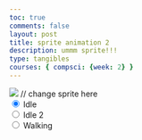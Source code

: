 ```yaml
---
toc: true
comments: false
layout: post
title: sprite animation 2
description: ummm sprite!!!
type: tangibles
courses: { compsci: {week: 2} }
---
```


<body>
    <div>
        <canvas id="spriteContainer"> <!-- Within the base div is a canvas. An HTML canvas is used only for graphics. It allows the user to access some basic functions related to the image created on the canvas (including animation) -->
            <img id="fox_sprite" src="{{site.baseurl}}/images/fox_sprite.png">  // change sprite here
        </canvas>
        <div id="controls"> <!--basic radio buttons which can be used to check whether each individual animaiton works -->
            <input type="radio" name="animation" id="idle" checked>
            <label for="idle">Idle</label><br>
            <input type="radio" name="animation" id="idle_look">
            <label for="idle_look">Idle 2</label><br>
            <input type="radio" name="animation" id="walking">
            <label for="walking">Walking</label><br>
        </div>
    </div>
</body>

<script>
    // start on page load
    window.addEventListener('load', function () {
        const canvas = document.getElementById('spriteContainer');
        const ctx = canvas.getContext('2d');
        const SPRITE_WIDTH = 32;  // matches sprite pixel width
        const SPRITE_HEIGHT = 32; // matches sprite pixel height
        const FRAME_LIMIT = {
            'idle': 5,
            'idle_look': 14,
            'walking': 8,
        }

        const SCALE_FACTOR = 5;  // control size of sprite on canvas
        canvas.width = SPRITE_WIDTH * SCALE_FACTOR;
        canvas.height = SPRITE_HEIGHT * SCALE_FACTOR;

        class Fox {
            constructor() {
                this.image = document.getElementById("fox_sprite");
                this.x = 0;
                this.y = 0;
                this.minFrame = 0;
                this.maxFrame = FRAME_LIMIT['idle'];
                this.frameX = 0;
                this.frameY = 0;
            }

            // draw fox object
            draw(context) {
                context.drawImage(
                    this.image,
                    this.frameX * SPRITE_WIDTH,
                    this.frameY * SPRITE_HEIGHT,
                    SPRITE_WIDTH,
                    SPRITE_HEIGHT,
                    this.x,
                    this.y,
                    canvas.width,
                    canvas.height
                );
            }

            // update frameX of object
            update() {
                if (this.frameX < this.maxFrame) {
                    this.frameX++;
                } else {
                    this.frameX = 0;
                }
            }
        }

        // fox object
        const fox = new Fox();

        // update frameY of Fox object, action from idle, bark, walk radio control
        const controls = document.getElementById('controls');
        controls.addEventListener('click', function (event) {
            if (event.target.tagName === 'INPUT') {
                const selectedAnimation = event.target.id;
                switch (selectedAnimation) {
                    case 'idle':
                        fox.frameY = 0;
                        fox.maxFrame = FRAME_LIMIT['idle'];
                        break;
                    case 'idle_look':
                        fox.frameY = 1;
                        fox.maxFrame = FRAME_LIMIT['idle_look'];
                        break;
                    case 'walking':
                        fox.frameY = 2;
                        fox.maxFrame = FRAME_LIMIT['walking'];
                        break;
                    default:
                        break;
                }
            }
        });

        // Animation recursive control function
        function animate() {
            // Clears the canvas to remove the previous frame.
            ctx.clearRect(0, 0, canvas.width, canvas.height);

            // Draws the current frame of the sprite.
            fox.draw(ctx);

            // Updates the `frameX` property to prepare for the next frame in the sprite sheet.
            fox.update();

           // Introduce a delay of 100 milliseconds (adjust as needed for desired speed)
            setTimeout(function() {
                requestAnimationFrame(animate);
            }, 120); // Adjust delay time for slower or faster animation
        }

        // run 1st animate
        animate();
    });
</script>